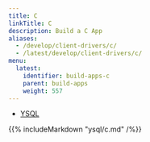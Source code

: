 ```yaml
---
title: C
linkTitle: C
description: Build a C App
aliases:
  - /develop/client-drivers/c/
  - /latest/develop/client-drivers/c/
menu:
  latest:
    identifier: build-apps-c
    parent: build-apps
    weight: 557
---
```


<ul class="nav nav-tabs nav-tabs-yb">
  <li>
    <a href="#ysql" class="nav-link active" id="ysql-tab" data-toggle="tab" role="tab" aria-controls="ysql" aria-selected="false">
      <i class="icon-postgres" aria-hidden="true"></i>
      YSQL
    </a>
  </li>
  <!--
  <li>
    <a href="#ycql" class="nav-link" id="ycql-tab" data-toggle="tab" role="tab" aria-controls="ycql" aria-selected="true">
      <i class="icon-cassandra" aria-hidden="true"></i>
      YCQL
    </a>
  </li>
-->
</ul>

<div class="tab-content">
  <div id="ysql" class="tab-pane fade show active" role="tabpanel" aria-labelledby="ysql-tab">
    {{% includeMarkdown "ysql/c.md" /%}}
  </div>
  <!--
  <div id="ycql" class="tab-pane fade" role="tabpanel" aria-labelledby="ycql-tab">
    {{% includeMarkdown "ycql/cpp.md" /%}}
  </div>
-->
</div>

